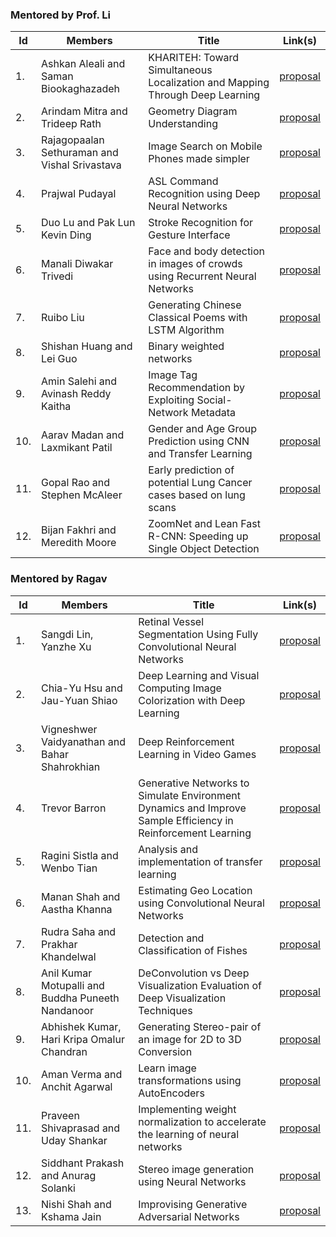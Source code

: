 ### Mentored by Prof. Li

| Id | Members | Title | Link(s) | 
|----|---------|-------|---------|
| 1. | Ashkan Aleali and Saman Biookaghazadeh | KHARITEH: Toward Simultaneous Localization and Mapping Through Deep Learning | [proposal](b1-proposal.pdf) |
| 2. | Arindam Mitra and Trideep Rath | Geometry Diagram Understanding | [proposal](b2-proposal.pdf) |
| 3. | Rajagopaalan Sethuraman and Vishal Srivastava | Image Search on Mobile Phones made simpler |  [proposal](b3-proposal.pdf) |
| 4. | Prajwal Pudayal | ASL Command Recognition using Deep Neural Networks | [proposal](b4-proposal.pdf) |
| 5. | Duo Lu and Pak Lun Kevin Ding | Stroke Recognition for Gesture Interface | [proposal](b5-proposal.pd) | 
| 6. | Manali Diwakar Trivedi | Face and body detection in images of crowds using Recurrent Neural Networks | [proposal](b6-proposal.pdf) |
| 7. | Ruibo Liu | Generating Chinese Classical Poems with LSTM Algorithm | [proposal](b7-proposal.pdf) |
| 8. | Shishan Huang and Lei Guo | Binary weighted networks | [proposal](b8-proposal.pdf) |
| 9. | Amin Salehi and Avinash Reddy Kaitha | Image Tag Recommendation by Exploiting Social-Network Metadata | [proposal](b9-proposal.pdf) | 
| 10. | Aarav Madan and Laxmikant Patil | Gender and Age Group Prediction using CNN and Transfer Learning | [proposal](b10-proposal.pdf) |
| 11. | Gopal Rao and Stephen McAleer | Early prediction of potential Lung Cancer cases based on lung scans | [proposal](b11-proposal.pdf) |
| 12. | Bijan Fakhri and Meredith Moore | ZoomNet and Lean Fast R-CNN: Speeding up Single Object Detection | [proposal](b12-proposal.pdf) | 


### Mentored by Ragav

| Id | Members | Title | Link(s) | 
|----|---------|-------|---------|
| 1. | Sangdi Lin, Yanzhe Xu |  Retinal Vessel Segmentation Using Fully Convolutional Neural Networks  | [proposal](r1-proposal.pdf) |
| 2. | Chia-Yu Hsu and Jau-Yuan Shiao | Deep Learning and Visual Computing Image Colorization with Deep Learning | [proposal](r2-proposal.pdf) |
| 3. | Vigneshwer Vaidyanathan and Bahar Shahrokhian | Deep Reinforcement Learning in Video Games | [proposal](r3-proposal.pdf) | 
| 4. | Trevor Barron | Generative Networks to Simulate Environment Dynamics and Improve Sample Efficiency in Reinforcement Learning | [proposal](r4-proposal.pdf) |
| 5. | Ragini Sistla and Wenbo Tian | Analysis and implementation of transfer learning | [proposal](r5-proposal.pdf) |
| 6. | Manan Shah and Aastha Khanna | Estimating Geo Location using Convolutional Neural Networks | [proposal](r6-proposal.pdf) |
| 7. | Rudra Saha and Prakhar Khandelwal | Detection and Classification of Fishes | [proposal](r7-proposal.pdf) |
| 8. | Anil Kumar Motupalli and Buddha Puneeth Nandanoor | DeConvolution vs Deep Visualization Evaluation of Deep Visualization Techniques | [proposal](r8-proposal.pdf) |
| 9. | Abhishek Kumar, Hari Kripa Omalur Chandran | Generating Stereo-pair of an image for 2D to 3D Conversion | [proposal](r9-proposal.pdf) | 
| 10. | Aman Verma and Anchit Agarwal | Learn image transformations using AutoEncoders | [proposal](r10-proposal.pdf) |
| 11. | Praveen Shivaprasad and Uday Shankar | Implementing weight normalization to accelerate the learning of neural networks | [proposal](r11-proposal.pdf) |
| 12. | Siddhant Prakash and Anurag Solanki| Stereo image generation using Neural Networks | [proposal](r12-proposal.pdf) |
| 13. | Nishi Shah and Kshama Jain | Improvising Generative Adversarial Networks | [proposal](r13-proposal.pdf) |
